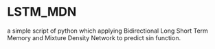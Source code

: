 # LSTM_MDN
a simple script of python which applying Bidirectional Long Short Term Memory and Mixture Density Network to predict sin function.
